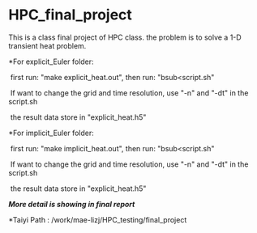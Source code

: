 # HPC_final_project
This is a class final project of HPC class. the problem is to solve a 1-D transient heat problem.

*For explicit_Euler folder:

​	first run:  "make explicit_heat.out", then run: "bsub<script.sh"

​	If want to change the grid and time resolution, use "-n"  and "-dt" in the script.sh

​	the result data store in "explicit_heat.h5"

*For implicit_Euler folder:

​	first run:  "make implicit_heat.out", then run: "bsub<script.sh"	

​	If want to change the grid and time resolution, use "-n"  and "-dt" in the script.sh

​	the result data store in "explicit_heat.h5"

***More detail is showing in final report***

*Taiyi Path : /work/mae-lizj/HPC_testing/final_project